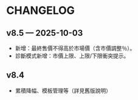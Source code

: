 # CHANGELOG

## v8.5 — 2025-10-03
- 新增：最終售價不得高於市場價（含市價調整％）。
- 診斷模式新增：市價上限、上限/下限衝突提示。

## v8.4
- 累積降幅、模板管理等（詳見舊版說明）

